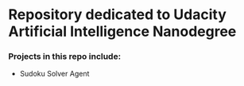 # Repository dedicated to Udacity Artificial Intelligence Nanodegree

### Projects in this repo include:

 - Sudoku Solver Agent

